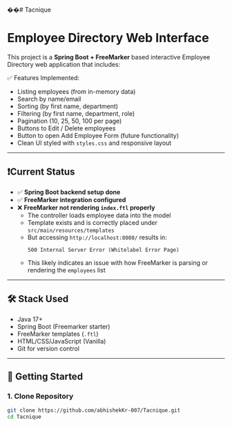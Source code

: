 ��#   T a c n i q u e 
 
# Employee Directory Web Interface

This project is a **Spring Boot + FreeMarker** based interactive Employee Directory web application that includes:

✅ Features Implemented:
- Listing employees (from in-memory data)
- Search by name/email
- Sorting (by first name, department)
- Filtering (by first name, department, role)
- Pagination (10, 25, 50, 100 per page)
- Buttons to Edit / Delete employees
- Button to open Add Employee Form (future functionality)
- Clean UI styled with `styles.css` and responsive layout

---

## ❗Current Status

- ✅ **Spring Boot backend setup done**
- ✅ **FreeMarker integration configured**
- ❌ **FreeMarker not rendering `index.ftl` properly**
    - The controller loads employee data into the model
    - Template exists and is correctly placed under `src/main/resources/templates`
    - But accessing `http://localhost:8080/` results in:
      ```
      500 Internal Server Error (Whitelabel Error Page)
      ```
    - This likely indicates an issue with how FreeMarker is parsing or rendering the `employees` list

---

## 🛠️ Stack Used

- Java 17+
- Spring Boot (Freemarker starter)
- FreeMarker templates (`.ftl`)
- HTML/CSS/JavaScript (Vanilla)
- Git for version control

---

## 🚀 Getting Started

### 1. Clone Repository

```bash
git clone https://github.com/abhishekKr-007/Tacnique.git
cd Tacnique

 
